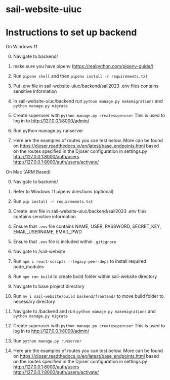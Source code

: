 # sail-website-uiuc
# Instructions to set up backend 
On Windows 11

0) Navigate to backend/
1) make sure you have pipenv (https://realpython.com/pipenv-guide/)
2) Run `pipenv shell` and then `pipenv install -r requirements.txt`
3) Put .env file in sail-website-uiuc/backend/sail2023
    .env files contains sensitive information
4) In sail-website-uiuc/backend run `python manage.py makemigrations` and `python manage.py migrate`
5) Create superuser with `python manage.py createsuperuser`
    This is used to log in to http://127.0.0.1:8000/admin/
5) Run python manage.py runserver

6) Here are the examples of routes you can test below. More can be found on https://djoser.readthedocs.io/en/latest/base_endpoints.html 
   based on the routes specified in the Djoser configuration in settings.py
    http://127.0.0.1:8000/auth/users
    http://127.0.0.1:8000/auth/users/activate/ 
    
On Mac (ARM Based)

0) Navigate to backend/
1) Refer to Windows 11 pipenv directions (optional)
2) Run `pip install -r requirements.txt`
3) Create .env file in sail-website-uiuc/backend/sail2023
    .env files contains sensitive information
4) Ensure that `.env` file contains NAME, USER, PASSWORD, SECRET_KEY, EMAIL_USERNAME, EMAIL_PWD
5) Ensure that `.env` file is included within `.gitignore`
6) Navigate to /sail-website
7) Run `npm i react-scripts --legacy-peer-deps` to install required node_modules
8) Run `npm run build` to create build folder within sail-website directory
8) Navigate to base project directory
9) Run `mv i sail-website/build backend/frontend/` to move build folder to necessary directory
10) Navigate to /backend and run `python manage.py makemigrations` and `python manage.py migrate`
11) Create superuser with `python manage.py createsuperuser`
    This is used to log in to http://127.0.0.1:8000/admin/
12) Run `python manage.py runserver`

13) Here are the examples of routes you can test below. More can be found on https://djoser.readthedocs.io/en/latest/base_endpoints.html 
   based on the routes specified in the Djoser configuration in settings.py
    http://127.0.0.1:8000/auth/users
    http://127.0.0.1:8000/auth/users/activate/ 
